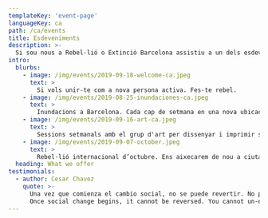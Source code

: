 ```yaml
---
templateKey: 'event-page'
languageKey: ca
path: /ca/events
title: Esdeveniments
description: >-
  Si sou nous a Rebel·lió o Extinció Barcelona assistiu a un dels esdeveniments de benvinguda.
intro:
  blurbs:
    - image: /img/events/2019-09-18-welcome-ca.jpeg
      text: >
        Si vols unir-te com a nova persona activa. Fes-te rebel.
    - image: /img/events/2019-08-25-inundaciones-ca.jpeg
      text: >
        Inundacions a Barcelona. Cada cap de setmana en una nova ubicació de la ciutat.
    - image: /img/events/2019-09-16-art-ca.jpeg
      text: >
        Sessions setmanals amb el grup d'art per dissenyar i imprimir samarretes, pancartes, i molt més.
    - image: /img/events/2019-09-07-october.jpeg
      text: >
        Rebel·lió internacional d’octubre. Ens aixecarem de nou a ciutats, països i continents. Vine amb nosaltres a Madrid.
  heading: What we offer
testimonials:
  - author: Cesar Chavez
    quote: >-
      Una vez que comienza el cambio social, no se puede revertir. No puedes quitar la educación a la persona que ha aprendido a leer. No puedes humillar a la persona que siente orgullo. No puedes oprimir a la gente que ya no tiene miedo. Hemos visto el futuro, y el futuro es nuestro.
      Once social change begins, it cannot be reversed. You cannot un-educate the person who has learned to read. You cannot humiliate the person who feels pride. You cannot oppress the people who are not afraid anymore. We have seen the future and the future is ours.
---
```


